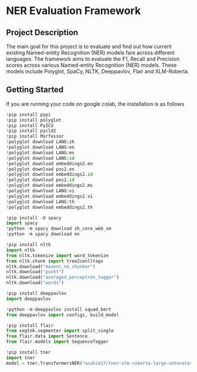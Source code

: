 # NER Evaluation Framework

## Project Description

The main goal for this project is to evaluate and find out how current existing Named-entity Recognition (NER) models fare across different languages. The framework aims to evaluate the F1, Recall and Precision scores across various Named-entity Recognition (NER) models. These models include Polyglot, SpaCy, NLTK, Deeppavlov, Flair and XLM-Roberta.

## Getting Started
If you are running your code on google colab, the installation is as follows

```python
!pip install pypi
!pip install polyglot
!pip install PyICU
!pip install pycld2
!pip install Morfessor
!polyglot download LANG:zh
!polyglot download LANG:en
!polyglot download LANG:ms
!polyglot download LANG:id
!polyglot download embeddings2.en
!polyglot download pos2.en
!polyglot download embeddings2.id
!polyglot download pos2.id
!polyglot download embeddings2.ms
!polyglot download LANG:vi
!polyglot download embeddings2.vi
!polyglot download LANG:th
!polyglot download embeddings2.th

!pip install -U spacy
import spacy
!python -m spacy download zh_core_web_sm
!python -m spacy download en

!pip install nltk
import nltk
from nltk.tokenize import word_tokenize
from nltk.chunk import tree2conlltags
nltk.download("maxent_ne_chunker")
nltk.download("punkt")
nltk.download("averaged_perceptron_tagger")
nltk.download("words")

!pip install deeppavlov
import deeppavlov

!python -m deeppavlov install squad_bert
from deeppavlov import configs, build_model

!pip install flair
from segtok.segmenter import split_single
from flair.data import Sentence
from flair.models import SequenceTagger

!pip install tner
import tner
model = tner.TransformersNER("asahi417/tner-xlm-roberta-large-ontonotes5")```

